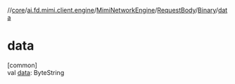 //[core](../../../../../index.md)/[ai.fd.mimi.client.engine](../../../index.md)/[MimiNetworkEngine](../../index.md)/[RequestBody](../index.md)/[Binary](index.md)/[data](data.md)

# data

[common]\
val [data](data.md): ByteString
